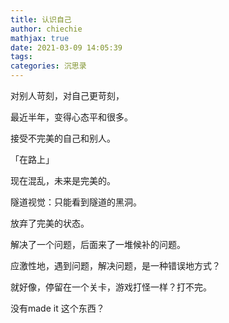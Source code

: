 ```yaml
---
title: 认识自己
author: chiechie
mathjax: true
date: 2021-03-09 14:05:39
tags:
categories: 沉思录
---
```



对别人苛刻，对自己更苛刻，

最近半年，变得心态平和很多。

接受不完美的自己和别人。

「在路上」

现在混乱，未来是完美的。

隧道视觉：只能看到隧道的黑洞。

放弃了完美的状态。

解决了一个问题，后面来了一堆候补的问题。

应激性地，遇到问题，解决问题，是一种错误地方式？

就好像，停留在一个关卡，游戏打怪一样？打不完。

没有made it 这个东西？

